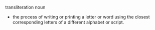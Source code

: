 transliteration noun 
- the process of writing or printing a letter or word using the closest corresponding letters of a different alphabet or script.

